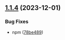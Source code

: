 ## [1.1.4](https://github.com/NunesClement/test-flow/compare/v1.1.3...v1.1.4) (2023-12-01)


### Bug Fixes

* npm ([78be489](https://github.com/NunesClement/test-flow/commit/78be4893b52d79ae88482a849939dc9d358945db))

